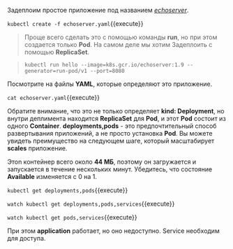 Задеплоим простое приложение под названием [_echoserver_](https://console.cloud.google.com/gcr/images/google-containers/GLOBAL/echoserver?gcrImageListsize=30).

`kubectl create -f echoserver.yaml`{{execute}}


> Проще всего сделать это с помощью команды **run**, но при этом создается только **Pod**. На самом деле мы хотим Задеплоить с помощью **ReplicaSet**.

> `kubectl run hello --image=k8s.gcr.io/echoserver:1.9 --generator=run-pod/v1 --port=8080`

Посмотрите на файлы **YAML**, которые определяют это приложение.

`cat echoserver.yaml`{{execute}}

Обратите внимание, что это не только определяет **kind: Deployment**, но внутри деплимента находится **ReplicaSet** для **Pod**, и этот **Pod** состоит из одного **Container**. **deployments,pods** - это предпочтительный способ развертывания приложений, а не просто установка **Pod**. Вы можете увидеть преимущество на следующем шаге, который масштабирует **scales** приложение.

Этоn контейнер всего около **44 МБ**, поэтому он загружается и запускается в течение нескольких минут. Убедитесь, что состояние **Available** изменяется с 0 на 1.

`kubectl get deployments,pods`{{execute}}

`watch kubectl get deployments,pods,services`{{execute}}

`watch kubectl get pods,services`{{execute}}

При этом **application** работает, но оно недоступно. Service необходим для доступа.
